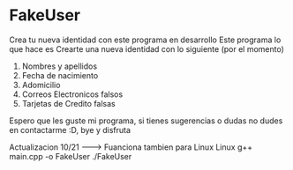 # FakeUser
Crea tu nueva identidad con este programa en desarrollo
Este programa lo que hace es Crearte una nueva identidad con lo siguiente (por el momento)
1. Nombres y apellidos
2. Fecha de nacimiento
3. Adomicilio
4. Correos Electronicos falsos
5. Tarjetas de Credito falsas

Espero que les guste mi programa, si tienes sugerencias o dudas no dudes 
en contactarme :D, bye y disfruta

Actualizacion 10/21 ---> Fuanciona tambien para Linux 
          Linux 
   g++ main.cpp -o FakeUser
   ./FakeUser
